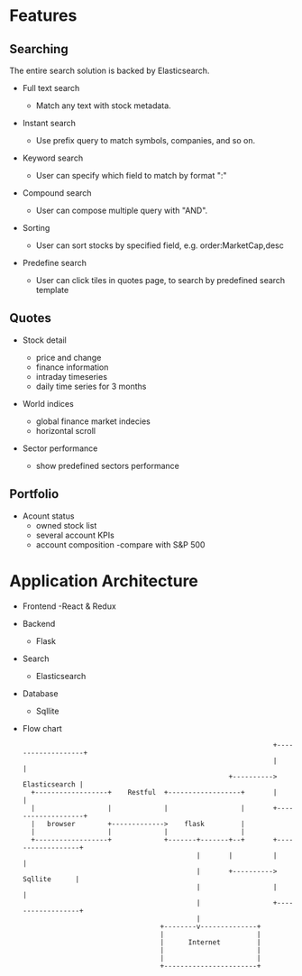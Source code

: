 # Features

## Searching
The entire search solution is backed by Elasticsearch.

* Full text search
    - Match any text with stock metadata.
     
* Instant search
    - Use prefix query to match symbols, companies, and so on.
    
* Keyword search
    - User can specify which field to match by format "<keyword>:<value>"
    
* Compound search
   - User can compose multiple query with "AND".

* Sorting
    - User can sort stocks by specified field, e.g. order:MarketCap,desc

* Predefine search
    - User can click tiles in quotes page, to search by predefined search template

## Quotes

* Stock detail
    - price and change
    - finance information
    - intraday timeseries
    - daily time series for 3 months
    
* World indices
    - global finance market indecies
    - horizontal scroll

* Sector performance
    - show predefined sectors performance

## Portfolio

* Acount status
    - owned stock list
    - several account KPIs
    - account composition
    -compare with S&P 500


# Application Architecture

* Frontend
    -React & Redux
    
* Backend
    - Flask

* Search
    - Elasticsearch
    
* Database
    - Sqllite
    

* Flow chart

                                                                    +-------------------+
                                                                    |                   |
                                                         +---------->     Elasticsearch |
        +------------------+    Restful  +------------------+       |                   |
        |                  |             |                  |       +-------------------+
        |   browser        +------------->    flask         |
        |                  |             |                  |
        +------------------+             +-------+-------+--+       +------------------+
                                                 |       |          |                  |
                                                 |       +---------->     Sqllite      |
                                                 |                  |                  |
                                                 |                  +------------------+
                                                 |
                                        +--------v--------------+
                                        |                       |
                                        |      Internet         |
                                        |                       |
                                        |                       |
                                        +-----------------------+



